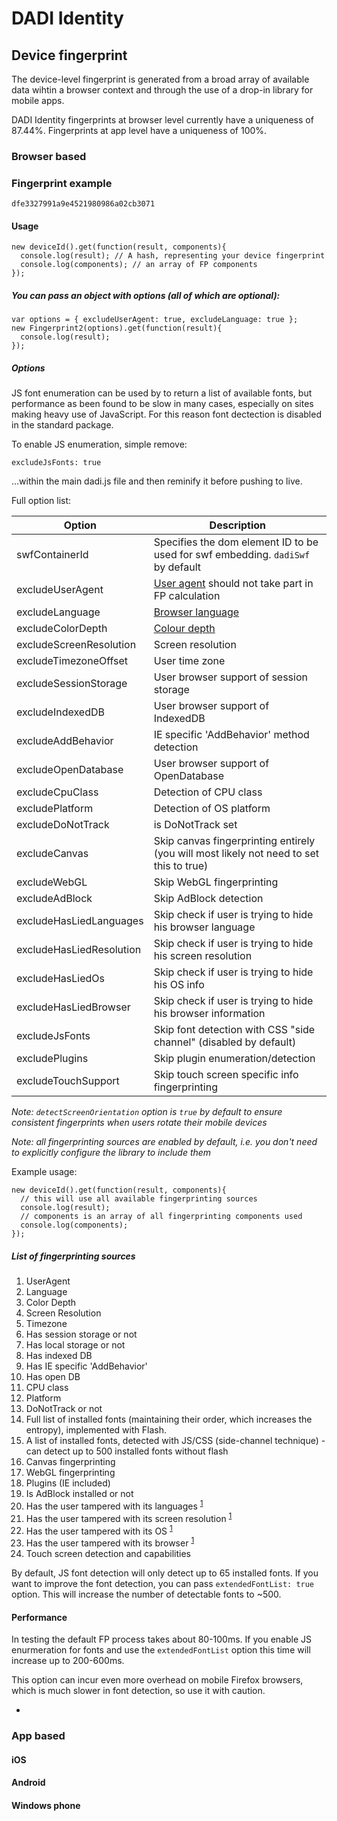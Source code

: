 # DADI Identity

## Device fingerprint

The device-level fingerprint is generated from a broad array of available data wihtin a browser context and through the use of a drop-in library for mobile apps.

DADI Identity fingerprints at browser level currently have a uniqueness of 87.44%. Fingerprints at app level have a uniqueness of 100%.

### Browser based

### Fingerprint example

	dfe3327991a9e4521980986a02cb3071

#### Usage

	new deviceId().get(function(result, components){
	  console.log(result); // A hash, representing your device fingerprint
	  console.log(components); // an array of FP components
	});

##### You can pass an object with options (all of which are optional):

	var options = { excludeUserAgent: true, excludeLanguage: true };
	new Fingerprint2(options).get(function(result){
	  console.log(result);
	});

##### Options

JS font enumeration can be used by to return a list of available fonts, but performance as been found to be slow in many cases, especially on sites making heavy use of JavaScript. For this reason font dectection is disabled in the standard package.

To enable JS enumeration, simple remove:

	excludeJsFonts: true

...within the main dadi.js file and then reminify it before pushing to live.

Full option list:

| Option | Description |
|--------|-------------|
| swfContainerId | Specifies the dom element ID to be used for swf embedding. `dadiSwf` by default |
| excludeUserAgent | [User agent](https://developer.mozilla.org/en-US/docs/Web/API/NavigatorID/userAgent) should not take part in FP calculation |
| excludeLanguage | [Browser language](https://developer.mozilla.org/en-US/docs/Web/API/NavigatorLanguage/language) |
| excludeColorDepth | [Colour depth](https://developer.mozilla.org/en-US/docs/Web/API/Screen/colorDepth) |
| excludeScreenResolution | Screen resolution |
| excludeTimezoneOffset | User time zone |
| excludeSessionStorage | User browser support of session storage |
| excludeIndexedDB | User browser support of IndexedDB |
| excludeAddBehavior | IE specific 'AddBehavior' method detection |
| excludeOpenDatabase | User browser support of OpenDatabase |
| excludeCpuClass | Detection of CPU class |
| excludePlatform | Detection of OS platform |
| excludeDoNotTrack | is DoNotTrack set |
| excludeCanvas | Skip canvas fingerprinting entirely (you will most likely not need to set this to true) |
| excludeWebGL | Skip WebGL fingerprinting |
| excludeAdBlock | Skip AdBlock detection |
| excludeHasLiedLanguages | Skip check if user is trying to hide his browser language |
| excludeHasLiedResolution | Skip check if user is trying to hide his screen resolution |
| excludeHasLiedOs | Skip check if user is trying to hide his OS info |
| excludeHasLiedBrowser | Skip check if user is trying to hide his browser information |
| excludeJsFonts | Skip font detection with CSS "side channel" (disabled by default) |
| excludePlugins | Skip plugin enumeration/detection |
| excludeTouchSupport | Skip touch screen specific info fingerprinting |

_Note: `detectScreenOrientation` option is `true` by default to ensure consistent fingerprints when users rotate their mobile
devices_

_Note: all fingerprinting sources are enabled by default, i.e. you don't need to explicitly configure the library to include them_

Example usage:

	new deviceId().get(function(result, components){
	  // this will use all available fingerprinting sources
	  console.log(result);
	  // components is an array of all fingerprinting components used
	  console.log(components);
	});

##### List of fingerprinting sources

1. UserAgent
2. Language
3. Color Depth
4. Screen Resolution
5. Timezone
6. Has session storage or not
7. Has local storage or not
8. Has indexed DB
9. Has IE specific 'AddBehavior'
10. Has open DB
11. CPU class
12. Platform
13. DoNotTrack or not
14. Full list of installed fonts (maintaining their order, which increases the entropy), implemented with Flash.
15. A list of installed fonts, detected with JS/CSS (side-channel technique) - can detect up to 500 installed fonts without flash
16. Canvas fingerprinting
17. WebGL fingerprinting
18. Plugins (IE included)
19. Is AdBlock installed or not
20. Has the user tampered with its languages <sup>[1](https://github.com/Valve/fingerprintjs2/wiki/Browser-tampering)</sup>
21. Has the user tampered with its screen resolution <sup>[1](https://github.com/Valve/fingerprintjs2/wiki/Browser-tampering)</sup>
22. Has the user tampered with its OS <sup>[1](https://github.com/Valve/fingerprintjs2/wiki/Browser-tampering)</sup>
23. Has the user tampered with its browser <sup>[1](https://github.com/Valve/fingerprintjs2/wiki/Browser-tampering)</sup>
24. Touch screen detection and capabilities

By default, JS font detection will only detect up to 65 installed fonts. If you want to improve the font detection,
you can pass `extendedFontList: true` option. This will increase the number of detectable fonts to ~500.

#### Performance

In testing the default FP process takes about 80-100ms. If you enable JS enurmeration for fonts and use the `extendedFontList` option this time will increase up to 200-600ms.

This option can incur even more overhead on mobile Firefox browsers, which is much slower in font detection, so use it with caution.

-

### App based

#### iOS

#### Android

#### Windows phone
